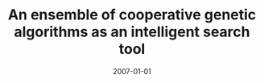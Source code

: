 ---
# Documentation: https://wowchemy.com/docs/managing-content/

title: An ensemble of cooperative genetic algorithms as an intelligent search tool
subtitle: ''
summary: ''
authors:
- kwasnicka
tags: []
categories: []
date: '2007-01-01'
lastmod: 2022-10-07T05:00:45Z
featured: false
draft: false

# Featured image
# To use, add an image named `featured.jpg/png` to your page's folder.
# Focal points: Smart, Center, TopLeft, Top, TopRight, Left, Right, BottomLeft, Bottom, BottomRight.
image:
  caption: ''
  focal_point: ''
  preview_only: false

# Projects (optional).
#   Associate this post with one or more of your projects.
#   Simply enter your project's folder or file name without extension.
#   E.g. `projects = ["internal-project"]` references `content/project/deep-learning/index.md`.
#   Otherwise, set `projects = []`.
projects: []
publishDate: '2022-10-07T05:00:43.969352Z'
publication_types:
- '2'
abstract: ''
publication: '*International Journal of Computational Intelligence Research*'
---